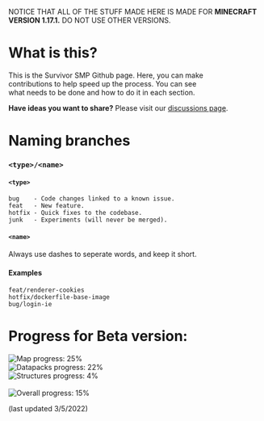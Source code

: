 <!--- https://progress-bar.dev/<thepercentage>?title=<title> --->
NOTICE THAT ALL OF THE STUFF MADE HERE IS MADE FOR **MINECRAFT VERSION 1.17.1.**  DO NOT USE OTHER VERSIONS.

# What is this?
This is the Survivor SMP Github page.  Here, you can make <br>
contributions to help speed up the process.  You can see <br>
what needs to be done and how to do it in each section. <br>

<strong>Have ideas you want to share?</strong>  Please visit our
[discussions page](https://github.com/InTheProcess/Survivor_In_Minecraft/discussions/categories/ideas).


# Naming branches
### `<type>/<name>`

#### `<type>`
```
bug    - Code changes linked to a known issue.
feat   - New feature.
hotfix - Quick fixes to the codebase.
junk   - Experiments (will never be merged).
```

#### `<name>`
Always use dashes to seperate words, and keep it short.

#### Examples
```
feat/renderer-cookies
hotfix/dockerfile-base-image
bug/login-ie
```

# Progress for Beta version:
![Map progress: 25%](https://progress-bar.dev/25?title=Map) <br>
![Datapacks progress: 22%](https://progress-bar.dev/22?title=Datapacks) <br>
![Structures progress: 4%](https://progress-bar.dev/4?title=Structures) <br><br>
![Overall progress: 15%](https://progress-bar.dev/15?title=Overall)<br>

(last updated 3/5/2022)
